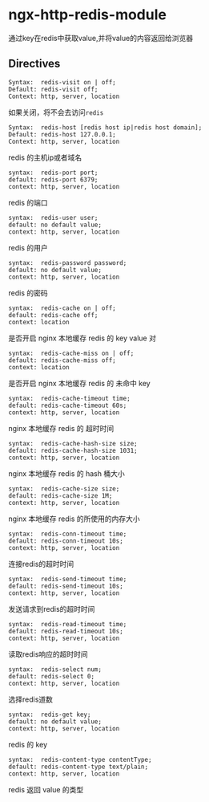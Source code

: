 # ngx-http-redis-module

通过key在redis中获取value,并将value的内容返回给浏览器

## Directives
```
Syntax:	 redis-visit on | off;
Default: redis-visit off;
Context: http, server, location
```
如果关闭，将不会去访问`redis`



```
Syntax:	 redis-host [redis host ip|redis host domain];
Default: redis-host 127.0.0.1;
Context: http, server, location
```
redis 的主机ip或者域名



```
syntax:	 redis-port port;
default: redis-port 6379;
context: http, server, location
```
redis 的端口



```
syntax:	 redis-user user;
default: no default value;
context: http, server, location
```
redis 的用户



```
syntax:	 redis-password password;
default: no default value;
context: http, server, location
```
redis 的密码



```
syntax:	 redis-cache on | off;
default: redis-cache off;
context: location
```
是否开启 nginx 本地缓存 redis 的 key value 对



```
syntax:	 redis-cache-miss on | off;
default: redis-cache-miss off;
context: location
```
是否开启 nginx 本地缓存 redis 的 未命中 key


```
syntax:	 redis-cache-timeout time;
default: redis-cache-timeout 60s;
context: http, server, location
```
nginx 本地缓存 redis 的 超时时间


```
syntax:	 redis-cache-hash-size size;
default: redis-cache-hash-size 1031;
context: http, server, location
```
nginx 本地缓存 redis 的 hash 桶大小



```
syntax:	 redis-cache-size size;
default: redis-cache-size 1M;
context: http, server, location
```
nginx 本地缓存 redis 的所使用的内存大小



```
syntax:	 redis-conn-timeout time;
default: redis-conn-timeout 10s;
context: http, server, location
```
连接redis的超时时间



```
syntax:	 redis-send-timeout time;
default: redis-send-timeout 10s;
context: http, server, location
```
发送请求到redis的超时时间



```
syntax:	 redis-read-timeout time;
default: redis-read-timeout 10s;
context: http, server, location
```
读取redis响应的超时时间



```
syntax:	 redis-select num;
default: redis-select 0;
context: http, server, location
```
选择redis道数


```
syntax:	 redis-get key;
default: no default value;
context: http, server, location
```
redis 的 key



```
syntax:	 redis-content-type contentType;
default: redis-content-type text/plain;
context: http, server, location
```
redis 返回 value 的类型


